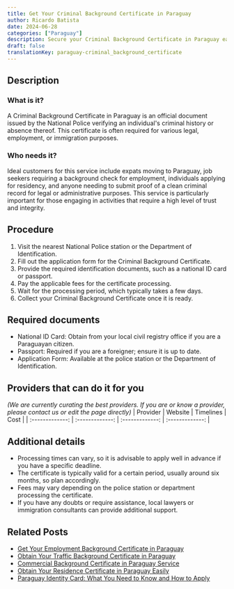 ```yaml
---
title: Get Your Criminal Background Certificate in Paraguay
author: Ricardo Batista
date: 2024-06-28
categories: ["Paraguay"]
description: Secure your Criminal Background Certificate in Paraguay easily. Follow our simple steps and ensure all required documents for a smooth process.
draft: false
translationKey: paraguay-criminal_background_certificate
---
```


## Description
### What is it?
A Criminal Background Certificate in Paraguay is an official document issued by the National Police verifying an individual's criminal history or absence thereof. This certificate is often required for various legal, employment, or immigration purposes.

### Who needs it?
Ideal customers for this service include expats moving to Paraguay, job seekers requiring a background check for employment, individuals applying for residency, and anyone needing to submit proof of a clean criminal record for legal or administrative purposes. This service is particularly important for those engaging in activities that require a high level of trust and integrity.

## Procedure

1. Visit the nearest National Police station or the Department of Identification.
2. Fill out the application form for the Criminal Background Certificate.
3. Provide the required identification documents, such as a national ID card or passport.
4. Pay the applicable fees for the certificate processing.
5. Wait for the processing period, which typically takes a few days.
6. Collect your Criminal Background Certificate once it is ready.


## Required documents

- National ID Card: Obtain from your local civil registry office if you are a Paraguayan citizen.
- Passport: Required if you are a foreigner; ensure it is up to date.
- Application Form: Available at the police station or the Department of Identification.


## Providers that can do it for you
_(We are currently curating the best providers. If you are or know a provider, please contact us or edit the page directly)_
| Provider        |     Website     |     Timelines    |       Cost      |
| :-------------: | :-------------: |  :-------------: | :-------------: |

## Additional details

- Processing times can vary, so it is advisable to apply well in advance if you have a specific deadline.
- The certificate is typically valid for a certain period, usually around six months, so plan accordingly.
- Fees may vary depending on the police station or department processing the certificate.
- If you have any doubts or require assistance, local lawyers or immigration consultants can provide additional support.




## Related Posts

- [Get Your Employment Background Certificate in Paraguay](https://tramitit.com/guides/paraguay/employment_background_certificate/)
- [Obtain Your Traffic Background Certificate in Paraguay](https://tramitit.com/guides/paraguay/traffic_background_certificate/)
- [Commercial Background Certificate in Paraguay Service](https://tramitit.com/guides/paraguay/commercial_background_certificate/)
- [Obtain Your Residence Certificate in Paraguay Easily](https://tramitit.com/guides/paraguay/residence_certificate/)
- [Paraguay Identity Card: What You Need to Know and How to Apply](https://tramitit.com/guides/paraguay/identity_card/)